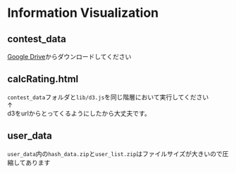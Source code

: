 # Information Visualization

## contest_data
[Google Drive](https://drive.google.com/open?id=1q_qYlU_8CXlPlPt0KQPVpBp6f18PrVkB)からダウンロードしてください

## calcRating.html
`contest_data`フォルダと`lib/d3.js`を同じ階層において実行してください<br>
↑<br>
d3をurlからとってくるようにしたから大丈夫です。

## user_data
`user_data`内の`hash_data.zip`と`user_list.zip`はファイルサイズが大きいので圧縮してあります
